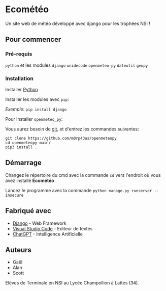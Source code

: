 # Ecométéo

Un site web de météo développé avec django pour les trophées NSI !

## Pour commencer

### Pré-requis

`python` et les modules
`django`
`unidecode`
`openmeteo-py`
`dateutil`
`geopy`

### Installation

Installer [Python](https://www.python.org/downloads/)

Installer les modules avec `pip`:

_Exemple_: `pip install django`

Pour installer `openmeteo_py`:

Vous aurez besoin de [git](https://git-scm.com/downloads), et d'entrez les commandes suivantes:

```
git clone https://github.com/m0rp43us/openmeteopy
cd openmeteopy-main/
pip3 install .
```

## Démarrage

Changez le répertoire du cmd avec la commande `cd` vers l'endroit où vous avez installé **Ecométéo**

Lancez le programme avec la commande `python manage.py runserver --insecure`

## Fabriqué avec

* [Django](https://www.djangoproject.com/) - Web Framework
* [Visual Studio Code](https://visualstudio.microsoft.com/fr/) - Editeur de textes
* [ChatGPT](https://chat.openai.com) - Intelligence Artificielle

## Auteurs

* Gaël
* Alan
* Scott

Elèves de Terminale en NSI au Lycée Champollion à Lattes (34).